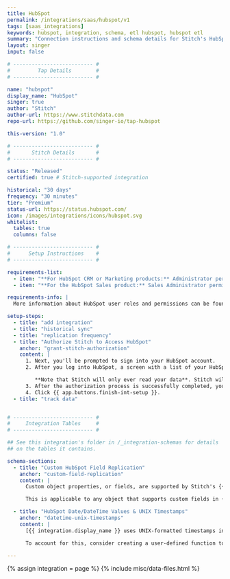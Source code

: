 ```yaml
---
title: HubSpot
permalink: /integrations/saas/hubspot/v1
tags: [saas_integrations]
keywords: hubspot, integration, schema, etl hubspot, hubspot etl
summary: "Connection instructions and schema details for Stitch's HubSpot integration."
layout: singer
input: false

# -------------------------- #
#         Tap Details        #
# -------------------------- #

name: "hubspot"
display_name: "HubSpot"
singer: true
author: "Stitch"
author-url: https://www.stitchdata.com
repo-url: https://github.com/singer-io/tap-hubspot

this-version: "1.0"

# -------------------------- #
#       Stitch Details       #
# -------------------------- #

status: "Released"
certified: true # Stitch-supported integration

historical: "30 days"
frequency: "30 minutes"
tier: "Premium"
status-url: https://status.hubspot.com/
icon: /images/integrations/icons/hubspot.svg
whitelist:
  tables: true
  columns: false

# -------------------------- #
#      Setup Instructions    #
# -------------------------- #

requirements-list:
  - item: "**For HubSpot CRM or Marketing products:** Administrator permissions in HubSpot"
  - item: "**For the HubSpot Sales product:** Sales Administrator permissions in HubSpot"

requirements-info: |
  More information about HubSpot user roles and permissions can be found in [HubSpot's documentation](https://knowledge.hubspot.com/articles/kcs_article/settings/hubspot-user-roles-guide){:target="new"}.

setup-steps:
  - title: "add integration"
  - title: "historical sync"
  - title: "replication frequency"
  - title: "Authorize Stitch to Access HubSpot"
    anchor: "grant-stitch-authorization"
    content: |
      1. Next, you'll be prompted to sign into your HubSpot account.
      2. After you log into HubSpot, a screen with a list of your HubSpot accounts will display. Click the account you want to connect to Stitch.

         **Note that Stitch will only ever read your data**. Stitch will never modify or delete any data in your HubSpot account. 
      3. After the authorization process is successfully completed, you'll be directed back to Stitch.
      4. Click {{ app.buttons.finish-int-setup }}.
  - title: "track data"


# -------------------------- #
#     Integration Tables     #
# -------------------------- #

## See this integration's folder in /_integration-schemas for details
## on the tables it contains.

schema-sections:
  - title: "Custom HubSpot Field Replication"
    anchor: "custom-field-replication"
    content: |
      Custom object properties, or fields, are supported by Stitch's {{ integration.display_name }} integration. Stitch will query the `properties` list for each object and, if custom fields are available through {{ integration.display_name }}'s API, replicate them to your destination.

      This is applicable to any object that supports custom fields in {{ integration.display_name }}.

  - title: "HubSpot Date/DateTime Values & UNIX Timestamps"
    anchor: "datetime-unix-timestamps"
    content: |
      [{{ integration.display_name }} uses UNIX-formatted timestamps in milliseconds](https://developers.hubspot.com/docs/faq/how-should-timestamps-be-formatted-for-hubspots-apis){:target="new"} to store `date` and `datetime` data. Stitch doesn't perform any transformation during the replication process, meaning these values won't be converted to timestamps before they're loaded into your destination.

      To account for this, consider creating a user-defined function to perform the conversion or building views on top of the raw data.

---
```

{% assign integration = page %}
{% include misc/data-files.html %}
